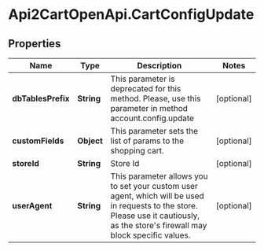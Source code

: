 # Api2CartOpenApi.CartConfigUpdate

## Properties

Name | Type | Description | Notes
------------ | ------------- | ------------- | -------------
**dbTablesPrefix** | **String** | This parameter is deprecated for this method. Please, use this parameter in method account.config.update | [optional] 
**customFields** | **Object** | This parameter sets the list of params to the shopping cart. | [optional] 
**storeId** | **String** | Store Id | [optional] 
**userAgent** | **String** | This parameter allows you to set your custom user agent, which will be used in requests to the store. Please use it cautiously, as the store&#39;s firewall may block specific values. | [optional] 


